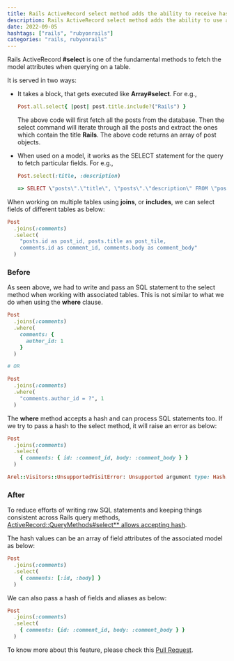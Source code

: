 ```yaml
---
title: Rails ActiveRecord select method adds the ability to receive hash values
description: Rails ActiveRecord select method adds the ability to use a hash with columns and aliases inside the select method keeping it similar to the where clause.
date: 2022-09-05
hashtags: ["rails", "rubyonrails"]
categories: "rails, rubyonrails"
---
```


Rails ActiveRecord **#select** is one of the fundamental methods
to fetch the model attributes when querying on a table.

It is served in two ways:

* It takes a block, that gets executed like **Array#select**.
  For e.g.,

  ```ruby
  Post.all.select{ |post| post.title.include?("Rails") }
  ```

  The above code will first fetch all the posts from the database.
  Then the select command will iterate through all the posts and extract
  the ones which contain the title **Rails**.
  The above code returns an array of post objects.

* When used on a model, it works as the SELECT statement for the query
  to fetch particular fields.
  For e.g.,

  ```ruby
  Post.select(:title, :description)

  => SELECT \"posts\".\"title\", \"posts\".\"description\" FROM \"posts\"
  ```

When working on multiple tables using **joins**, or **includes**,
we can select fields of different tables as below:

```ruby
Post
  .joins(:comments)
  .select(
    "posts.id as post_id, posts.title as post_tile,
    comments.id as comment_id, comments.body as comment_body"
  )
```

### Before

As seen above, we had to write and pass an SQL statement to the select
method when working with associated tables.
This is not similar to what we do when using the **where** clause.

```ruby
Post
  .joins(:comments)
  .where(
    comments: {
      author_id: 1
    }
  )

# OR

Post
  .joins(:comments)
  .where(
    "comments.author_id = ?", 1
  )
```

The **where** method accepts a hash and can process SQL statements too.
If we try to pass a hash to the select method, it will raise an error as below:

```ruby
Post
  .joins(:comments)
  .select(
    { comments: { id: :comment_id, body: :comment_body } }
  )

Arel::Visitors::UnsupportedVisitError: Unsupported argument type: Hash. Construct an Arel node instead.
```

### After

To reduce efforts of writing raw SQL statements and keeping things
consistent across Rails query methods,
[ActiveRecord::QueryMethods#select** allows accepting hash](https://github.com/rails/rails/pull/45612).

The hash values can be an array of field attributes of the associated model
as below:

```ruby
Post
  .joins(:comments)
  .select(
    { comments: [:id, :body] }
  )
```

We can also pass a hash of fields and aliases as below:

```ruby
Post
  .joins(:comments)
  .select(
    { comments: {id: :comment_id, body: :comment_body } }
  )
```

To know more about this feature, please check this
[Pull Request](https://github.com/rails/rails/pull/45612).
